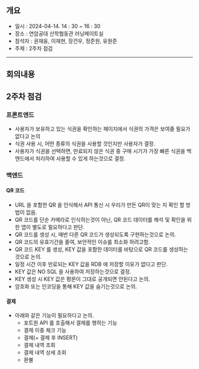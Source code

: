 ## 개요
- 일시 : 2024-04-14. 14 : 30 ~ 16 : 30
- 장소 : 연암공대 산학협동관 러닝메이트실
- 참석자 : 권재웅, 이재현, 장건우, 정준원, 유원준
- 주제 :  2주차 점검
---
## 회의내용

## 2주차 점검
### 프론트엔드
- 사용자가 보유하고 있는 식권을 확인하는 페이지에서 식권의 가격은 보여줄 필요가 없다고 논의
- 식권 사용 시, 어떤 종류의 식권을 사용할 것인지만 사용자가 결정.
- 사용자가 식권을 선택하면, 만료되지 않은 식권 중 구매 시기가 가장 빠른 식권을 백엔드에서 처리하여 사용할 수 있게 하는것으로 결정.
### 백엔드
#### QR 코드
- URL 을 포함한 QR 을 인식해서 API 통신 시 우리가 만든 QR이 맞는 지 확인 할 방법이 없음.
- QR 코드를 단순 카메라로 인식하는것이 아닌, QR 코드 데이터를 해석 및 확인을 위한 앱이 별도로 필요하다고 판단.
- QR 코드를 생성 시, 매번 다른 QR 코드가 생성되도록 구현하는것으로 논의.
- QR 코드의 유효기간을 줄여, 보안적인 이슈를 최소화 하려고함.
- QR 코드 KEY 를 생성, KEY 값을 포함한 데이터를 바탕으로 QR 코드를 생성하는것으로 논의.
- 일정 시간 이후 만료되는 KEY 값을 RDB 에 저장할 이유가 없다고 판단.
- KEY 값은 NO SQL 을 사용하여 저장하는것으로 결정.
- KEY 생성 시 KEY 값은 평문이 그대로 공개되면 안된다고 논의.
- 암호화 또는 인코딩을 통해 KEY 값을 숨기는것으로 논의.
#### 결제
- 아래와 같은 기능이 필요하다고 논의.
	- 포트원 API 를 호출해서 결제를 행하는 기능
	- 결제 이중 체크 기능
	- 결제(+ 결제 후 INSERT)
	- 결제 내역 조회
	- 결제 내역 상세 조회
	- 환불
